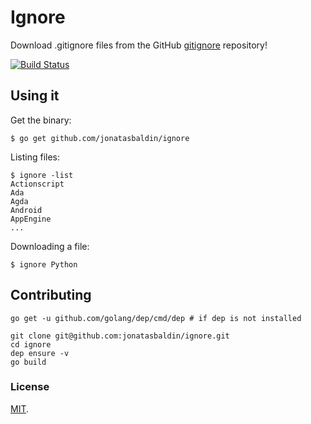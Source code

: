 # Ignore
Download .gitignore files from the GitHub [gitignore](https://github.com/github/gitignore) repository!

[![Build Status](https://travis-ci.org/jonatasbaldin/ignore.svg?branch=master)](https://travis-ci.org/jonatasbaldin/ignore)

## Using it

Get the binary:

```
$ go get github.com/jonatasbaldin/ignore
```

Listing files:

```
$ ignore -list
Actionscript
Ada
Agda
Android
AppEngine
...
```

Downloading a file:

```
$ ignore Python
```

## Contributing

```
go get -u github.com/golang/dep/cmd/dep # if dep is not installed

git clone git@github.com:jonatasbaldin/ignore.git
cd ignore
dep ensure -v
go build
```

### License

[MIT](https://github.com/jonatasbaldin/ignore/blob/master/LICENSE).

